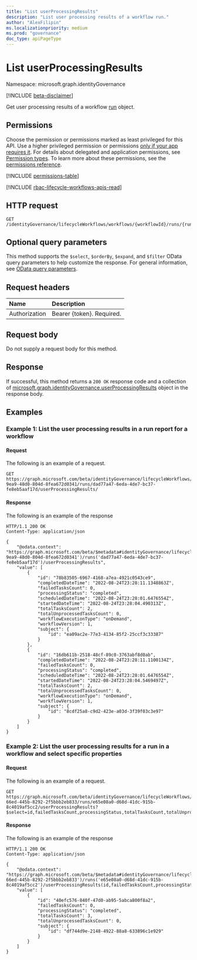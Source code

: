 ```yaml
---
title: "List userProcessingResults"
description: "List user processing results of a workflow run."
author: "AlexFilipin"
ms.localizationpriority: medium
ms.prod: "governance"
doc_type: apiPageType
---
```


# List userProcessingResults

Namespace: microsoft.graph.identityGovernance

[!INCLUDE [beta-disclaimer](../../includes/beta-disclaimer.md)]

Get user processing results of a workflow [run](../resources/identitygovernance-run.md) object.

## Permissions

Choose the permission or permissions marked as least privileged for this API. Use a higher privileged permission or permissions [only if your app requires it](/graph/permissions-overview#best-practices-for-using-microsoft-graph-permissions). For details about delegated and application permissions, see [Permission types](/graph/permissions-overview#permission-types). To learn more about these permissions, see the [permissions reference](/graph/permissions-reference).

<!-- { "blockType": "permissions", "name": "identitygovernance_run_list_userprocessingresults" } -->
[!INCLUDE [permissions-table](../includes/permissions/identitygovernance-run-list-userprocessingresults-permissions.md)]

[!INCLUDE [rbac-lifecycle-workflows-apis-read](../includes/rbac-for-apis/rbac-lifecycle-workflows-apis-read.md)]

## HTTP request

<!-- {
  "blockType": "ignored"
}
-->
``` http
GET /identityGovernance/lifecycleWorkflows/workflows/{workflowId}/runs/{runId}/userProcessingResults/
```

## Optional query parameters

This method supports the `$select`, `$orderBy`, `$expand`, and `$filter` OData query parameters to help customize the response. For general information, see [OData query parameters](/graph/query-parameters).

## Request headers

|Name|Description|
|:---|:---|
|Authorization|Bearer {token}. Required.|

## Request body

Do not supply a request body for this method.

## Response

If successful, this method returns a `200 OK` response code and a collection of [microsoft.graph.identityGovernance.userProcessingResults](../resources/identitygovernance-userprocessingresult.md) object in the response body.

## Examples

### Example 1: List the user processing results in a run report for a workflow

#### Request

The following is an example of a request.

<!-- {
  "blockType": "request",
  "name": "lifecycleworkflows_get_run_taskprocessingresult"
}
-->
``` http
GET https://graph.microsoft.com/beta/identityGovernance/lifecycleWorkflows/workflows/14879e66-9ea9-48d0-804d-8fea672d0341/runs/dad77a47-6eda-4de7-bc37-fe8eb5aaf17d/userProcessingResults/
```

#### Response

The following is an example of the response
<!-- {
  "blockType": "response",
  "truncated": true,
  "@odata.type": "microsoft.graph.identityGovernance.run"
}
-->
``` http
HTTP/1.1 200 OK
Content-Type: application/json

{
    "@odata.context": "https://graph.microsoft.com/beta/$metadata#identityGovernance/lifecycleWorkflows/workflows('14879e66-9ea9-48d0-804d-8fea672d0341')/runs('dad77a47-6eda-4de7-bc37-fe8eb5aaf17d')/userProcessingResults",
    "value": [
        {
            "id": "78b83505-6967-4168-a7ea-4921c0543ce9",
            "completedDateTime": "2022-08-24T23:28:11.1348863Z",
            "failedTasksCount": 0,
            "processingStatus": "completed",
            "scheduledDateTime": "2022-08-24T23:28:01.6476554Z",
            "startedDateTime": "2022-08-24T23:28:04.490313Z",
            "totalTasksCount": 2,
            "totalUnprocessedTasksCount": 0,
            "workflowExecutionType": "onDemand",
            "workflowVersion": 1,
            "subject": {
                "id": "ea09ac2e-77e3-4134-85f2-25ccf3c33387"
            }
        },
        {
            "id": "16db611b-2518-48cf-89c0-3763abf8d0ab",
            "completedDateTime": "2022-08-24T23:28:11.1100134Z",
            "failedTasksCount": 0,
            "processingStatus": "completed",
            "scheduledDateTime": "2022-08-24T23:28:01.6476554Z",
            "startedDateTime": "2022-08-24T23:28:04.5469497Z",
            "totalTasksCount": 2,
            "totalUnprocessedTasksCount": 0,
            "workflowExecutionType": "onDemand",
            "workflowVersion": 1,
            "subject": {
                "id": "8cdf25a8-c9d2-423e-a03d-3f39f03c3e97"
            }
        }
    ]
}
```

### Example 2: List the user processing results for a run in a workflow and select specific properties

#### Request

The following is an example of a request.

<!-- {
  "blockType": "request",
  "name": "lifecycleworkflows_get_run_taskprocessingresult_select"
}
-->
``` http
GET https://graph.microsoft.com/beta/identityGovernance/lifecycleWorkflows/workflows/15239232-66ed-445b-8292-2f5bbb2eb833/runs/e65e08a0-d68d-41dc-915b-8c4019af5cc2/userProcessingResults?$select=id,failedTasksCount,processingStatus,totalTasksCount,totalUnprocessedTasksCount,subject
```

#### Response

The following is an example of the response
<!-- {
  "blockType": "response",
  "truncated": true,
  "@odata.type": "microsoft.graph.identityGovernance.run"
}
-->
``` http
HTTP/1.1 200 OK
Content-Type: application/json

{
    "@odata.context": "https://graph.microsoft.com/beta/$metadata#identityGovernance/lifecycleWorkflows/workflows('15239232-66ed-445b-8292-2f5bbb2eb833')/runs('e65e08a0-d68d-41dc-915b-8c4019af5cc2')/userProcessingResults(id,failedTasksCount,processingStatus,totalTasksCount,totalUnprocessedTasksCount,subject)",
    "value": [
        {
            "id": "40efc576-840f-47d0-ab95-5abca800f8a2",
            "failedTasksCount": 0,
            "processingStatus": "completed",
            "totalTasksCount": 3,
            "totalUnprocessedTasksCount": 0,
            "subject": {
                "id": "df744d9e-2148-4922-88a8-633896c1e929"
            }
        }
    ]
}
```
